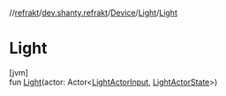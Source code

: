 //[refrakt](../../../../index.md)/[dev.shanty.refrakt](../../index.md)/[Device](../index.md)/[Light](index.md)/[Light](-light.md)

# Light

[jvm]\
fun [Light](-light.md)(actor: Actor&lt;[LightActorInput](../../../dev.shanty.refrakt.actors/-light-actor-input/index.md), [LightActorState](../../../dev.shanty.refrakt.actors/-light-actor-state/index.md)&gt;)
